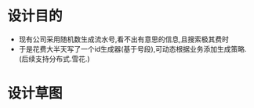 # 设计目的
  - 现有公司采用随机数生成流水号,看不出有意思的信息,且搜索极其费时
  - 于是花费大半天写了一个id生成器(基于号段),可动态根据业务添加生成策略.(后续支持分布式.雪花.)
# 设计草图
